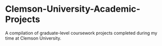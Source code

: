 # Clemson-University-Academic-Projects
A compilation of graduate-level coursework projects completed during my time at Clemson University.
